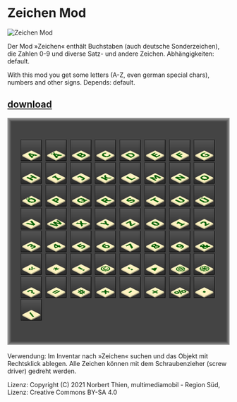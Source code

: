 # Zeichen Mod
![Zeichen Mod](https://github.com/mmmsued/zeichen)

Der Mod »Zeichen« enthält Buchstaben (auch deutsche Sonderzeichen), die Zahlen 0-9 und diverse Satz- und andere Zeichen. Abhängigkeiten: default.

With this mod you get some letters (A-Z, even german special chars), numbers and other signs. Depends: default.
## [download](https://github.com/mmmsued/zeichen)

<img src="screenshot.png">

Verwendung:
Im Inventar nach »Zeichen« suchen und das Objekt mit Rechtsklick ablegen. Alle Zeichen können mit dem Schraubenzieher (screw driver) gedreht werden.

Lizenz:
Copyright (C) 2021 Norbert Thien, multimediamobil - Region Süd, Lizenz: Creative Commons BY-SA 4.0
